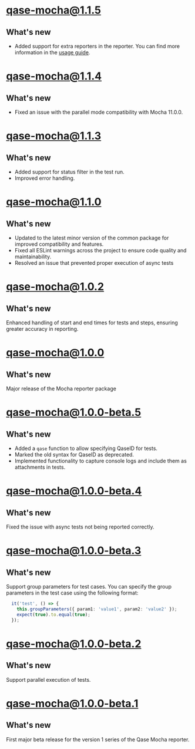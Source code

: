 # qase-mocha@1.1.5

## What's new

- Added support for extra reporters in the reporter. You can find more information in the [usage guide](docs/usage.md#using-extra-reporters).

# qase-mocha@1.1.4

## What's new

- Fixed an issue with the parallel mode compatibility with Mocha 11.0.0.

# qase-mocha@1.1.3

## What's new

- Added support for status filter in the test run.
- Improved error handling.

# qase-mocha@1.1.0

## What's new

- Updated to the latest minor version of the common package for improved compatibility and features.
- Fixed all ESLint warnings across the project to ensure code quality and maintainability.
- Resolved an issue that prevented proper execution of async tests

# qase-mocha@1.0.2

## What's new

Enhanced handling of start and end times for tests and steps, ensuring greater accuracy in reporting.

# qase-mocha@1.0.0

## What's new

Major release of the Mocha reporter package

# qase-mocha@1.0.0-beta.5

## What's new

- Added a `qase` function to allow specifying QaseID for tests.
- Marked the old syntax for QaseID as deprecated.
- Implemented functionality to capture console logs and include them as attachments in tests.

# qase-mocha@1.0.0-beta.4

## What's new

Fixed the issue with async tests not being reported correctly.

# qase-mocha@1.0.0-beta.3

## What's new

Support group parameters for test cases. You can specify the group parameters in the test case using the following format: 

```ts
  it('test', () => {
    this.groupParameters({ param1: 'value1', param2: 'value2' });
    expect(true).to.equal(true);
  });
```

# qase-mocha@1.0.0-beta.2

## What's new

Support parallel execution of tests.

# qase-mocha@1.0.0-beta.1

## What's new

First major beta release for the version 1 series of the Qase Mocha reporter.
